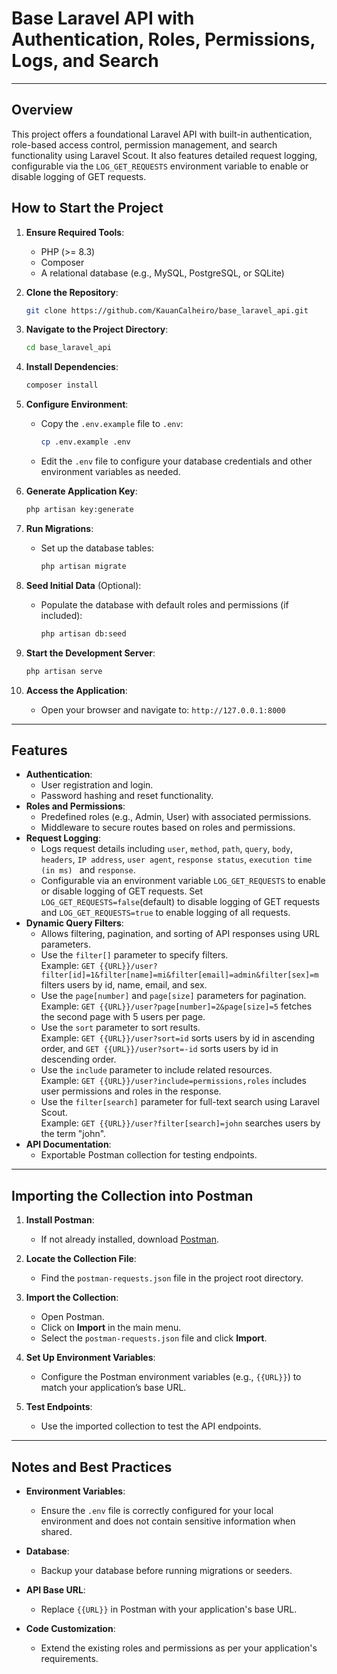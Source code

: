 # Base Laravel API with Authentication, Roles, Permissions, Logs, and Search

---

## Overview

This project offers a foundational Laravel API with built-in authentication, role-based access control, permission management, and search functionality using Laravel Scout. It also features detailed request logging, configurable via the `LOG_GET_REQUESTS` environment variable to enable or disable logging of GET requests.

## How to Start the Project

1. **Ensure Required Tools**:

    - PHP (>= 8.3)
    - Composer
    - A relational database (e.g., MySQL, PostgreSQL, or SQLite)

2. **Clone the Repository**:

    ```bash
    git clone https://github.com/KauanCalheiro/base_laravel_api.git
    ```

3. **Navigate to the Project Directory**:

    ```bash
    cd base_laravel_api
    ```

4. **Install Dependencies**:

    ```bash
    composer install
    ```

5. **Configure Environment**:

    - Copy the `.env.example` file to `.env`:
        ```bash
        cp .env.example .env
        ```
    - Edit the `.env` file to configure your database credentials and other environment variables as needed.

6. **Generate Application Key**:

    ```bash
    php artisan key:generate
    ```

7. **Run Migrations**:

    - Set up the database tables:
        ```bash
        php artisan migrate
        ```

8. **Seed Initial Data** (Optional):

    - Populate the database with default roles and permissions (if included):
        ```bash
        php artisan db:seed
        ```

9. **Start the Development Server**:

    ```bash
    php artisan serve
    ```

10. **Access the Application**:
    - Open your browser and navigate to: `http://127.0.0.1:8000`

---

## Features

-   **Authentication**:
    -   User registration and login.
    -   Password hashing and reset functionality.
-   **Roles and Permissions**:
    -   Predefined roles (e.g., Admin, User) with associated permissions.
    -   Middleware to secure routes based on roles and permissions.
-   **Request Logging**:
    -   Logs request details including `user`, `method`, `path`, `query`, `body`, `headers`, `IP address`, `user agent`, `response status`, `execution time (in ms) ` and `response`.
    -   Configurable via an environment variable `LOG_GET_REQUESTS` to enable or disable logging of GET requests. Set `LOG_GET_REQUESTS=false`(default) to disable logging of GET requests and `LOG_GET_REQUESTS=true` to enable logging of all requests.
-   **Dynamic Query Filters**:
    -   Allows filtering, pagination, and sorting of API responses using URL parameters.
    -   Use the `filter[]` parameter to specify filters.  
        Example: `GET {{URL}}/user?filter[id]=1&filter[name]=mi&filter[email]=admin&filter[sex]=m` filters users by id, name, email, and sex.
    -   Use the `page[number]` and `page[size]` parameters for pagination.  
        Example: `GET {{URL}}/user?page[number]=2&page[size]=5` fetches the second page with 5 users per page.
    -   Use the `sort` parameter to sort results.  
        Example: `GET {{URL}}/user?sort=id` sorts users by id in ascending order, and `GET {{URL}}/user?sort=-id` sorts users by id in descending order.
    -   Use the `include` parameter to include related resources.  
        Example: `GET {{URL}}/user?include=permissions,roles` includes user permissions and roles in the response.
    -   Use the `filter[search]` parameter for full-text search using Laravel Scout.  
        Example: `GET {{URL}}/user?filter[search]=john` searches users by the term "john".
-   **API Documentation**:
    -   Exportable Postman collection for testing endpoints.

---

## Importing the Collection into Postman

1. **Install Postman**:

    - If not already installed, download [Postman](https://www.postman.com/).

2. **Locate the Collection File**:

    - Find the `postman-requests.json` file in the project root directory.

3. **Import the Collection**:

    - Open Postman.
    - Click on **Import** in the main menu.
    - Select the `postman-requests.json` file and click **Import**.

4. **Set Up Environment Variables**:

    - Configure the Postman environment variables (e.g., `{{URL}}`) to match your application’s base URL.

5. **Test Endpoints**:
    - Use the imported collection to test the API endpoints.

---

## Notes and Best Practices

-   **Environment Variables**:

    -   Ensure the `.env` file is correctly configured for your local environment and does not contain sensitive information when shared.

-   **Database**:

    -   Backup your database before running migrations or seeders.

-   **API Base URL**:

    -   Replace `{{URL}}` in Postman with your application's base URL.

-   **Code Customization**:
    -   Extend the existing roles and permissions as per your application's requirements.

